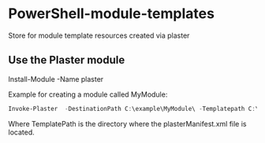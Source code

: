 # PowerShell-module-templates

Store for module template resources created via plaster

## Use the Plaster module

Install-Module -Name plaster

Example for creating a module called MyModule:

```powershell
Invoke-Plaster  -DestinationPath C:\example\MyModule\ -Templatepath C:\example\
```

Where TemplatePath is the directory where the plasterManifest.xml file is located.
